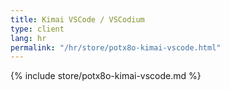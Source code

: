```yaml
---
title: Kimai VSCode / VSCodium
type: client
lang: hr
permalink: "/hr/store/potx8o-kimai-vscode.html"
---
```


{% include store/potx8o-kimai-vscode.md %}